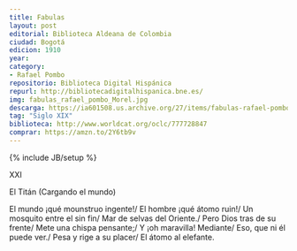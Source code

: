 ```yaml
---
title: Fabulas
layout: post
editorial: Biblioteca Aldeana de Colombia
ciudad: Bogotá
edicion: 1910
year: 
category:
- Rafael Pombo
repositorio: Biblioteca Digital Hispánica
repurl: http://bibliotecadigitalhispanica.bne.es/
img: fabulas_rafael_pombo_Morel.jpg
descarga: https://ia601508.us.archive.org/27/items/fabulas-rafael-pombo/Fabulas-Rafael-Pombo.pdf
tag: "Siglo XIX"
biblioteca: http://www.worldcat.org/oclc/777728847
comprar: https://amzn.to/2Y6tb9v
---
```

{% include JB/setup %}

XXI

El Titán
(Cargando el mundo)

El mundo ¡qué mounstruo ingente!/ 
El hombre ¡qué átomo ruin!/ 
Un mosquito entre el sin fin/ 
Mar de selvas del Oriente./ 
Pero Dios tras de su frente/ 
Mete una chispa pensante;/ 
Y ¡oh maravilla! Mediante/ 
Eso, que ni él puede ver./ 
Pesa y rige a su placer/ 
El átomo al elefante.

